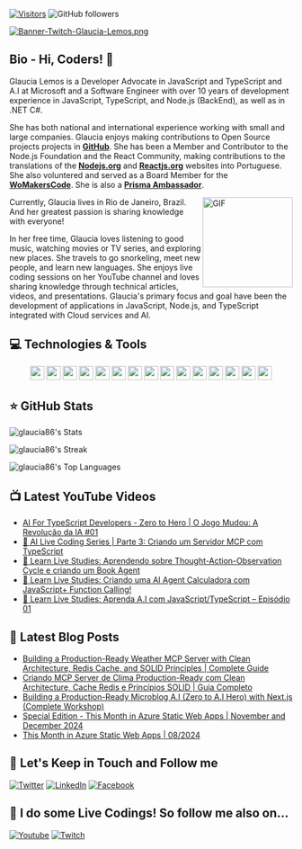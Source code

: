 [![Visitors](https://api.visitorbadge.io/api/visitors?path=glaucia86%2Fgithub-visitors-badge&countColor=%23263759)](https://visitorbadge.io/status?path=glaucia86%2Fgithub-visitors-badge)
![GitHub followers](https://img.shields.io/github/followers/glaucia86?style=social)

[![Banner-Twitch-Glaucia-Lemos.png](https://i.postimg.cc/L8ZjLxZm/Banner-Twitch-Glaucia-Lemos.png)](https://postimg.cc/ZW49hFcQ)

## Bio - Hi, Coders! 👋

Glaucia Lemos is a Developer Advocate in JavaScript and TypeScript and A.I at Microsoft and a Software Engineer with over 10 years of development experience in JavaScript, TypeScript, and Node.js (BackEnd), as well as in .NET C#. 

She has both national and international experience working with small and large companies. Glaucia enjoys making contributions to Open Source projects projects in **[GitHub](https://github.com/glaucia86)**. She has been a Member and Contributor to the Node.js Foundation and the React Community, making contributions to the translations of the **[Nodejs.org](https://nodejs.org/en)** and **[Reactjs.org](https://react.dev/)** websites into Portuguese. She also voluntered and served as a Board Member for the **[WoMakersCode](https://womakerscode.org/)**. 
She is also a **[Prisma Ambassador](https://www.prisma.io/ambassador)**. 

<img align="right" alt="GIF" height="160px" src="https://media.giphy.com/media/du3J3cXyzhj75IOgvA/giphy.gif" />

Currently, Glaucia lives in Rio de Janeiro, Brazil. And her greatest passion is sharing knowledge with everyone!

In her free time, Glaucia loves listening to good music, watching movies or TV series, and exploring new places. She travels to go snorkeling, meet new people, and learn new languages. She enjoys live coding sessions on her YouTube channel and loves sharing knowledge through technical articles, videos, and presentations. Glaucia's primary focus and goal have been the development of applications in JavaScript, Node.js, and TypeScript integrated with Cloud services and AI.

## 💻 Technologies & Tools

<p align="center">

<img src="https://img.shields.io/badge/javascript-%23F7DF1E.svg?&style=for-the-badge&logo=javascript&logoColor=black" height="25"/>
<img src="https://img.shields.io/badge/typescript%20-%23007ACC.svg?&style=for-the-badge&logo=typescript&logoColor=white" height="25"/>
<img src="https://img.shields.io/badge/node.js%20-%2343853D.svg?&style=for-the-badge&logo=node.js&logoColor=white" height="25"/>
<img src="https://img.shields.io/badge/express.js%20-%23404d59.svg?&style=for-the-badge" height="25"/>
<img src="https://img.shields.io/badge/vuejs%20-%2335495e.svg?&style=for-the-badge&logo=vue.js&logoColor=%234FC08D" height="25"/>
<img src="https://img.shields.io/badge/react%20-%2320232a.svg?&style=for-the-badge&logo=react&logoColor=%2361DAFB" height="25"/>
<img src="https://img.shields.io/badge/angular%20-%23DD0031.svg?&style=for-the-badge&logo=angular&logoColor=white" height="25"/>
<img src="https://img.shields.io/badge/bootstrap%20-%23563D7C.svg?&style=for-the-badge&logo=bootstrap&logoColor=white" height="25"/>
<img src="https://img.shields.io/badge/postgres-%23316192.svg?&style=for-the-badge&logo=postgresql&logoColor=white" height="25"/>
<img src="https://img.shields.io/badge/-npm-CB3837?style=flat-square&logo=npm" height="25"/>
<img src="https://img.shields.io/badge/-GitHub-181717?style=flat-square&logo=github" height="25"/>
<img src="https://img.shields.io/badge/MongoDB-%234ea94b.svg?&style=for-the-badge&logo=mongodb&logoColor=white" height="25"/>
<img src="https://img.shields.io/badge/dotnet-net%23239120.svg?color=5C2D91&style=for-the-badge&logo=.net&logoColor=white" height="25"/>
<img src="https://img.shields.io/badge/Microsoft%20Azure-0089D6?logo=microsoft-azure&logoColor=white&style=for-the-badge" height="25"/>
<img src="https://img.shields.io/badge/c%23%20-%23239120.svg?&style=for-the-badge&logo=c-sharp&logoColor=white" height="25"/>

</p>


## ⭐ GitHub Stats

![glaucia86's Stats](https://github-readme-stats.vercel.app/api?username=glaucia86&theme=radical&show_icons=true&hide_border=true&count_private=true)

![glaucia86's Streak](https://github-readme-streak-stats.herokuapp.com/?user=glaucia86&theme=radical&hide_border=true)

![glaucia86's Top Languages](https://github-readme-stats.vercel.app/api/top-langs/?username=glaucia86&theme=radical&show_icons=true&hide_border=true&layout=compact)

## 📺 Latest YouTube Videos
<!-- YOUTUBE:START -->
- [AI For TypeScript Developers - Zero to Hero | O Jogo Mudou: A Revolução da IA #01](https://www.youtube.com/watch?v=Te87crjqLss)
- [🚀 AI Live Coding Series | Parte 3: Criando um Servidor MCP com TypeScript](https://www.youtube.com/watch?v=MIqHsE9Sbio)
- [🎥 Learn Live Studies: Aprendendo sobre Thought-Action-Observation Cycle e criando um Book Agent](https://www.youtube.com/watch?v=DHib0tWCbBY)
- [🎥 Learn Live Studies: Criando uma AI Agent Calculadora com JavaScript+ Function Calling!](https://www.youtube.com/watch?v=IFuR5JGOVk4)
- [🎥 Learn Live Studies: Aprenda A.I com JavaScript/TypeScript – Episódio 01](https://www.youtube.com/watch?v=_nIGJfcsg-Y)
<!-- YOUTUBE:END -->

## 📕 Latest Blog Posts

<!-- BLOG-POST-LIST:START -->
- [Building a Production-Ready Weather MCP Server with Clean Architecture, Redis Cache, and SOLID Principles | Complete Guide](https://dev.to/glaucia86/building-a-production-ready-weather-mcp-server-with-clean-architecture-redis-cache-and-solid-32cp)
- [Criando MCP Server de Clima Production-Ready com Clean Architecture, Cache Redis e Princípios SOLID | Guia Completo](https://dev.to/glaucia86/criando-mcp-server-de-clima-production-ready-com-clean-architecture-cache-redis-e-principios-solid-58i3)
- [Building a Production-Ready Microblog A.I &lpar;Zero to A.I Hero&rpar; with Next.js &lpar;Complete Workshop&rpar;](https://dev.to/glaucia86/building-a-production-ready-microblog-ai-zero-to-ai-hero-with-nextjs-complete-workshop-29j3)
- [Special Edition - This Month in Azure Static Web Apps | November and December 2024](https://dev.to/azure/special-edition-this-month-in-azure-static-web-apps-november-and-december-2024-2h41)
- [This Month in Azure Static Web Apps | 08/2024](https://dev.to/azure/this-month-in-azure-static-web-apps-082024-39d)
<!-- BLOG-POST-LIST:END -->

## 🎯 Let's Keep in Touch and Follow me 

[![Twitter](https://img.shields.io/badge/twitter-%231DA1F2.svg?&style=for-the-badge&logo=twitter&logoColor=white)](https://twitter.com/glaucia_lemos86)
[![LinkedIn](https://img.shields.io/badge/linkedin-%230077B5.svg?&style=for-the-badge&logo=linkedin&logoColor=white)](https://www.linkedin.com/in/glaucialemos/)
[![Facebook](https://img.shields.io/badge/facebook-%231877F2.svg?&style=for-the-badge&logo=facebook&logoColor=white)](https://www.facebook.com/glaucia.lemos.1029)


## 🔴 I do some Live Codings! So follow me also on...

[![Youtube](https://img.shields.io/badge/youtube-%23FF0000.svg?&style=for-the-badge&logo=youtube&logoColor=white)](https://www.youtube.com/user/l32759)
[![Twitch](https://img.shields.io/badge/twitch-%239146FF.svg?&style=for-the-badge&logo=twitch&logoColor=white)](https://www.twitch.tv/glaucia_lemos86)
